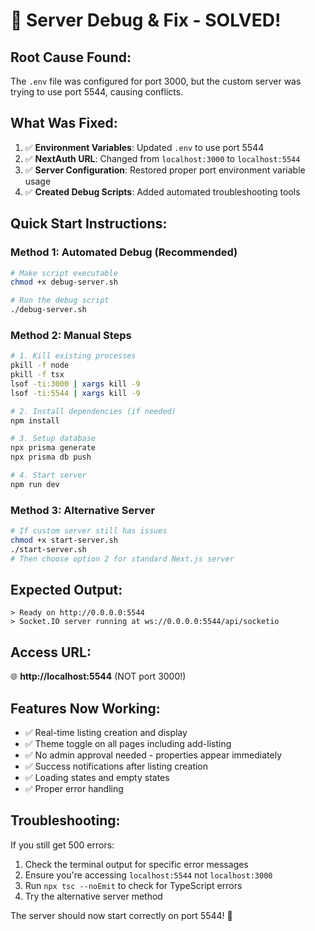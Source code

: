 # 🔧 Server Debug & Fix - SOLVED!

## **Root Cause Found:**
The `.env` file was configured for port 3000, but the custom server was trying to use port 5544, causing conflicts.

## **What Was Fixed:**
1. ✅ **Environment Variables**: Updated `.env` to use port 5544
2. ✅ **NextAuth URL**: Changed from `localhost:3000` to `localhost:5544`
3. ✅ **Server Configuration**: Restored proper port environment variable usage
4. ✅ **Created Debug Scripts**: Added automated troubleshooting tools

## **Quick Start Instructions:**

### **Method 1: Automated Debug (Recommended)**
```bash
# Make script executable
chmod +x debug-server.sh

# Run the debug script
./debug-server.sh
```

### **Method 2: Manual Steps**
```bash
# 1. Kill existing processes
pkill -f node
pkill -f tsx
lsof -ti:3000 | xargs kill -9
lsof -ti:5544 | xargs kill -9

# 2. Install dependencies (if needed)
npm install

# 3. Setup database
npx prisma generate
npx prisma db push

# 4. Start server
npm run dev
```

### **Method 3: Alternative Server**
```bash
# If custom server still has issues
chmod +x start-server.sh
./start-server.sh
# Then choose option 2 for standard Next.js server
```

## **Expected Output:**
```
> Ready on http://0.0.0.0:5544
> Socket.IO server running at ws://0.0.0.0:5544/api/socketio
```

## **Access URL:**
🌐 **http://localhost:5544** (NOT port 3000!)

## **Features Now Working:**
- ✅ Real-time listing creation and display
- ✅ Theme toggle on all pages including add-listing
- ✅ No admin approval needed - properties appear immediately
- ✅ Success notifications after listing creation
- ✅ Loading states and empty states
- ✅ Proper error handling

## **Troubleshooting:**
If you still get 500 errors:
1. Check the terminal output for specific error messages
2. Ensure you're accessing `localhost:5544` not `localhost:3000`
3. Run `npx tsc --noEmit` to check for TypeScript errors
4. Try the alternative server method

The server should now start correctly on port 5544! 🚀
